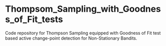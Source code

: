 # Thompsom_Sampling_with_Goodness_of_Fit_tests
Code repository for Thompson Sampling equipped with Goodness of Fit test based active change-point detection for Non-Stationary Bandits.
